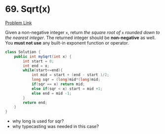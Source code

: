 # 69. Sqrt(x)

[Problem Link](https://leetcode.com/problems/sqrtx/)

Given a non-negative integer `x`, return *the square root of* `x` *rounded down to the nearest integer*. The returned integer should be **non-negative** as well. You **must not use** any built-in exponent function or operator.

```java
class Solution {
    public int mySqrt(int x) {
        int start = 0;
        int end = x;
        while(start<=end){
            int mid = start + (end - start )/2;
            long sqr = (long)mid*(long)mid;
            if(sqr == x) return mid;
            else if(sqr < x) start = mid +1;
            else end = mid -1;
        }
        return end;
    }
}
```

- why long is used for sqr?
- why typecasting was needed in this case?
